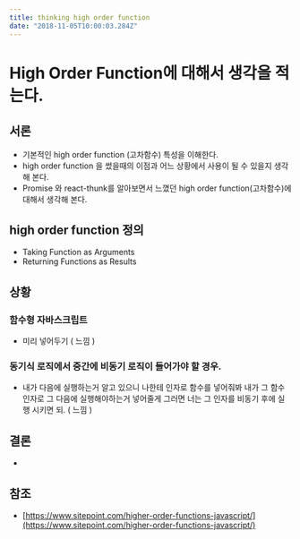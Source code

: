 ```yaml
---
title: thinking high order function
date: "2018-11-05T10:00:03.284Z"
---
```


# High Order Function에 대해서 생각을 적는다.

## 서론

- 기본적인 high order function (고차함수) 특성을 이해한다.
- high order function 을 썼을때의 이점과 어느 상황에서 사용이 될 수 있을지 생각해 본다.
- Promise 와 react-thunk를 알아보면서 느꼈던 high order function(고차함수)에 대해서 생각해 본다. 

## high order function 정의 

- Taking Function as Arguments
- Returning Functions as Results


## 상황

### 함수형 자바스크립트

- 미리 넣어두기 ( 느낌 )

### 동기식 로직에서 중간에 비동기 로직이 들어가야 할 경우.

- 내가 다음에 실행하는거 알고 있으니 나한테 인자로 함수를 넣어줘봐 내가 그 함수 인자로 그 다음에 실행해야하는거 넣어줄게 그러면 너는 그 인자를 비동기 후에 실행 시키면 되. ( 느낌 )


## 결론
- 

## 참조

- [https://www.sitepoint.com/higher-order-functions-javascript/](https://www.sitepoint.com/higher-order-functions-javascript/)